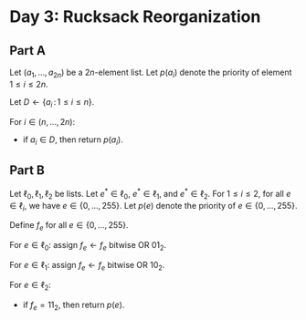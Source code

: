 <!-- day03.md -->
<!-- Licensed under the MIT license. -->

# Day 3: Rucksack Reorganization

## Part A

Let $(a_1,\dots,a_{2n})$ be a $2n$-element list. Let $p(a_i)$ denote the
priority of element $1\leq i\leq 2n$.

Let $D\leftarrow\lbrace a_i\,:\,1\leq i\leq n\rbrace$.

For $i\in(n,\dots,2n)$:

* if $a_i\in D$, then return $p(a_i)$.

## Part B

Let $\ell_0,\ell_1,\ell_2$ be lists. Let $e^*\in\ell_0$, $e^*\in\ell_1$, and
$e^*\in\ell_2$. For $1\leq i\leq 2$, for all $e\in\ell_i$, we have
$e\in\lbrace 0,\dots,255\rbrace$. Let $p(e)$ denote the priority of $e\in\lbrace 0,\dots,255\rbrace$.

Define $f_e$ for all $e\in\lbrace 0,\dots,255\rbrace$.

For $e\in\ell_0$: assign $f_e\leftarrow f_e\text{ bitwise OR }01_2$.

For $e\in\ell_1$: assign $f_e\leftarrow f_e\text{ bitwise OR }10_2$.

For $e\in\ell_2$:

* if $f_e=11_2$, then return $p(e)$.
